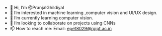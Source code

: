 - 👋 Hi, I’m @PranjalGhildiyal
- 👀 I’m interested in machine learning ,computer vision and UI/UX design.
- 🌱 I’m currently learning computer vision.
- 💞️ I’m looking to collaborate on projects using CNNs
- 📫 How to reach me: Email: epe18029@rgipt.ac.in
                      

<!---
PranjalGhildiyal/PranjalGhildiyal is a ✨ special ✨ repository because its `README.md` (this file) appears on your GitHub profile.
You can click the Preview link to take a look at your changes.
--->
